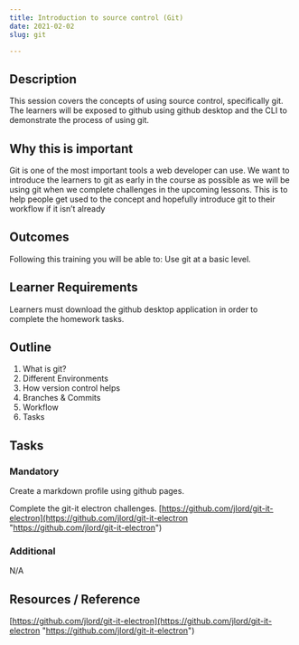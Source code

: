 ```yaml
---
title: Introduction to source control (Git)
date: 2021-02-02
slug: git

---
```

## Description

This session covers the concepts of using source control, specifically git. The learners will be exposed to github using github desktop and the CLI to demonstrate the process of using git.

## Why this is important

Git is one of the most important tools a web developer can use. We want to introduce the learners to git as early in the course as possible as we will be using git when we complete challenges in the upcoming lessons. This is to help people get used to the concept and hopefully introduce git to their workflow if it isn’t already

## Outcomes

Following this training you will be able to: Use git at a basic level.

## **Learner Requirements**

Learners must download the github desktop application in order to complete the homework tasks.

## **Outline**

1. What is git?
2. Different Environments
3. How version control helps
4. Branches & Commits
5. Workflow
6. Tasks

## **Tasks**

### **Mandatory**

Create a markdown profile using github pages.

Complete the git-it electron challenges. [https://github.com/jlord/git-it-electron](https://github.com/jlord/git-it-electron "https://github.com/jlord/git-it-electron")

### **Additional**

N/A

## **Resources / Reference**

[https://github.com/jlord/git-it-electron](https://github.com/jlord/git-it-electron "https://github.com/jlord/git-it-electron")